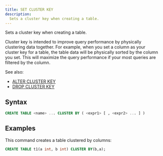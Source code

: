 ```yaml
---
title: SET CLUSTER KEY
description:
  Sets a cluster key when creating a table.
---
```


Sets a cluster key when creating a table.

Cluster key is intended to improve query performance by physically clustering data together. For example, when you set a column as your cluster key for a table, the table data will be physically sorted by the column you set. This will maximize the query performance if your most queries are filtered by the column.

See also:

* [ALTER CLUSTER KEY](./dml-alter-cluster-key.md) 
* [DROP CLUSTER KEY](./dml-drop-cluster-key.md)

## Syntax

```sql
CREATE TABLE <name> ... CLUSTER BY ( <expr1> [ , <expr2> ... ] )
```

## Examples

This command creates a table clustered by columns:

```sql
CREATE TABLE t1(a int, b int) CLUSTER BY(b,a);
```